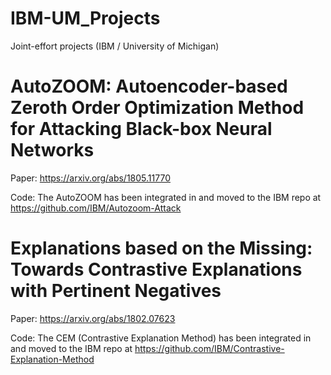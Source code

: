 # IBM-UM_Projects
Joint-effort projects (IBM / University of Michigan)


# AutoZOOM: Autoencoder-based Zeroth Order Optimization Method for Attacking Black-box Neural Networks

Paper: https://arxiv.org/abs/1805.11770

Code:
The AutoZOOM has been integrated in and moved to the IBM repo at https://github.com/IBM/Autozoom-Attack


# Explanations based on the Missing: Towards Contrastive Explanations with Pertinent Negatives

Paper: https://arxiv.org/abs/1802.07623

Code:
The CEM (Contrastive Explanation Method) has been integrated in and moved to the IBM repo at https://github.com/IBM/Contrastive-Explanation-Method



